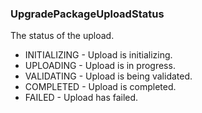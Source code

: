 ### UpgradePackageUploadStatus
The status of the upload.

- INITIALIZING - Upload is initializing.
- UPLOADING - Upload is in progress.
- VALIDATING - Upload is being validated.
- COMPLETED - Upload is completed.
- FAILED - Upload has failed.
